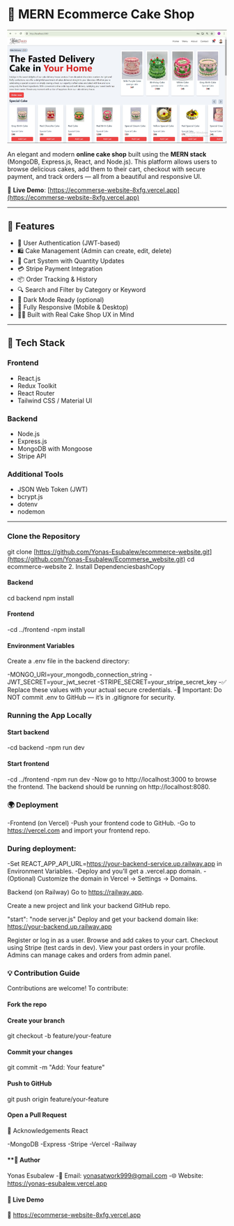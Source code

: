 # 🎂 MERN Ecommerce Cake Shop

[![Homepage Screenshot](https://github.com/Yonas-Esubalew/Ecommerse_website/blob/main/Screenshot%202025-04-11%20221020.png?raw=true)](https://ecommerse-website-8xfg.vercel.app)


An elegant and modern **online cake shop** built using the **MERN stack** (MongoDB, Express.js, React, and Node.js). This platform allows users to browse delicious cakes, add them to their cart, checkout with secure payment, and track orders — all from a beautiful and responsive UI.

🔗 **Live Demo**: [https://ecommerse-website-8xfg.vercel.app](https://ecommerse-website-8xfg.vercel.app)

---

## 🚀 Features

- 🔐 User Authentication (JWT-based)
- 🛍️ Cake Management (Admin can create, edit, delete)
- 🛒 Cart System with Quantity Updates
- 💳 Stripe Payment Integration
- 📦 Order Tracking & History
- 🔍 Search and Filter by Category or Keyword
- 🌙 Dark Mode Ready (optional)
- 📱 Fully Responsive (Mobile & Desktop)
- 🧑‍🍳 Built with Real Cake Shop UX in Mind

---

## 🧰 Tech Stack

### Frontend
- React.js
- Redux Toolkit
- React Router
- Tailwind CSS / Material UI

### Backend
- Node.js
- Express.js
- MongoDB with Mongoose
- Stripe API

### Additional Tools
- JSON Web Token (JWT)
- bcrypt.js
- dotenv
- nodemon

---


### Clone the Repository

git clone [https://github.com/Yonas-Esubalew/ecommerce-website.git](https://github.com/Yonas-Esubalew/Ecommerse_website.git)
cd ecommerce-website
2. Install DependenciesbashCopy

#### Backend
cd backend
npm install

#### Frontend
-cd ../frontend
-npm install
#### Environment Variables
Create a .env file in the backend directory:

-MONGO_URI=your_mongodb_connection_string
-JWT_SECRET=your_jwt_secret
-STRIPE_SECRET=your_stripe_secret_key
-✅ Replace these values with your actual secure credentials.
-🔐 Important: Do NOT commit .env to GitHub — it’s in .gitignore for security.

### Running the App Locally

#### Start backend
-cd backend
-npm run dev

#### Start frontend
-cd ../frontend
-npm run dev
-Now go to http://localhost:3000 to browse the frontend. The backend should be running on http://localhost:8080.

### 🌍 Deployment
-Frontend (on Vercel)
-Push your frontend code to GitHub.
-Go to https://vercel.com and import your frontend repo.

### During deployment:

-Set REACT_APP_API_URL=https://your-backend-service.up.railway.app in Environment Variables.
-Deploy and you’ll get a .vercel.app domain.
-(Optional) Customize the domain in Vercel → Settings → Domains.

Backend (on Railway)
Go to https://railway.app.

Create a new project and link your backend GitHub repo.

"start": "node server.js"
Deploy and get your backend domain like: https://your-backend.up.railway.app

Register or log in as a user.
Browse and add cakes to your cart.
Checkout using Stripe (test cards in dev).
View your past orders in your profile.
Admins can manage cakes and orders from admin panel.

### 💡 Contribution Guide
Contributions are welcome! To contribute:

#### Fork the repo
#### Create your branch
git checkout -b feature/your-feature

#### Commit your changes
git commit -m "Add: Your feature"

#### Push to GitHub
git push origin feature/your-feature

#### Open a Pull Request
🧠 Acknowledgements
React

-MongoDB
-Express
-Stripe
-Vercel
-Railway

#### **👤 Author
Yonas Esubalew
-📧 Email: yonasatwork999@gmail.com
-🌐 Website: https://yonas-esubalew.vercel.app

#### 🔗 Live Demo
🚀 https://ecommerse-website-8xfg.vercel.app
